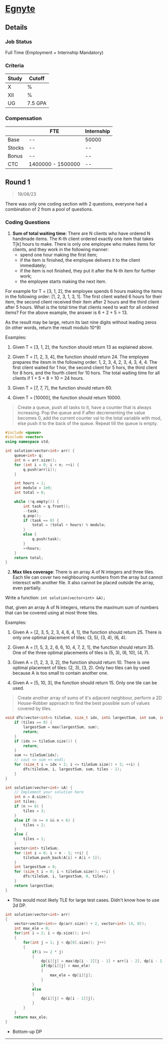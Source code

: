 # [Egnyte](https://www.egnyte.com/)

## Details

### Job Status

Full Time (Employment + Internship Mandatory)

### Criteria

|Study|Cutoff|
|-----|------|
|X|%|
|XII|%|
|UG|7.5 GPA|

[comment]: # (Any other details go under this. This is a comment)

### Compensation

||FTE|Internship|
|--|-----|------|
|Base|--|50000|
|Stocks|--|--|
|Bonus|--|--|
|CTC|1400000 - 1500000|--|

[comment]: # (Details about the rounds go under this comment.)

## Round 1

> 19/08/23

[comment]: # (Summary of the sections and experience below this comment.)
There was only one coding section with 2 questions, everyone had a combination of 2 from a pool of questions.

### Coding Questions

1. **Sum of total waiting time**: There are N clients who have ordered N handmade items. The K-th client ordered exactly one item that takes T[k] hours to make. There is only one employee who makes items for clients, and they work in the following manner:
    - spend one hour making the first item;
    - if the item is finished, the employee delivers it to the client immediately;
    - if the item is not finished, they put it after the N-th item for further work;
    - the employee starts making the next item.

For example for T = [3, 1, 2], the employee spends 6 hours making the items in the following order: [1, 2, 3, 1, 3, 1]. The first client waited 6 hours for their item, the second client received their item after 2 hours and the third client after 5 hours. What is the total time that clients need to wait for all ordered items? For the above example, the answer is 6 + 2 + 5 = 13.

As the result may be large, return its last nine digits without leading zeros (in other words, return the result modulo 10^9)

Examples:

1. Given T = [3, 1, 2], the function should return 13 as explained above.

2. Given T = [1, 2, 3, 4], the function should return 24. The employee prepares the itesm in the following order: 1, 2, 3, 4, 2, 3, 4, 3, 4, 4. The first client waited for 1 hor, the second client for 5 hors, the third client for 8 hors, and the fourth client for 10 hors. The total waiting time for all clients if 1 + 5 + 8 + 10 = 24 hours.

3. Given T = [7, 7, 7], the function should return 60.

4. Given T = [10000], the function should return 10000.

> Create a queue, push all tasks to it, have a counter that is always increasing. Pop the queue and if after decrementing the value becomes 0, add the current counter val to the total variable with mod, else push it to the back of the queue. Repeat till the queue is empty.

[comment]: # (Add any resources or links or code to this question under this comment.)

```cpp
#include <queue>
#include <vector>
using namespace std;

int solution(vector<int> arr) {
    queue<int> q;
    int n = arr.size();
    for (int i = 0; i < n; ++i) {
        q.push(arr[i]);
    }

    int hours = 1;
    int modulo = 1e9;
    int total = 0;

    while (!q.empty()) {
        int task = q.front();
        --task;
        q.pop();
        if (task == 0) {
            total = (total + hours) % modulo;
        }
        else {
            q.push(task);
        }
        ++hours;
    }
    return total;
}
```

2. **Max tiles coverage**: There is an array A of N integers and three tiles. Each tile can cover two neighbouring numbers from the array but cannot interesct with another file. It also cannot be placed outside the array, even partially.

Write a function:
    `int solution(vector<int> &A);`

that, given an array A of N integers, returns the maximum sum of numbers that can be covered using at most three tiles.

Examples:

1. Given A = [2, 3, 5, 2, 3, 4, 6, 4, 1], the function should return 25. There is only one optimal placement of tiles: (3, 5), (3, 4), (6, 4).

2. Given A = [1, 5, 3, 2, 6, 6, 10, 4, 7, 2, 1], the function should return 35. One of the three optimal placements of tiles is (5, 3), (6, 10), (4, 7).

3. Given A = [1, 2, 3, 3, 2], the function should return 10. There is one optimal placement of tiles: (2, 3), (3, 2). Only two tiles can by used because A is too small to contain another one.

4. Given A = [5, 10, 3], the function should return 15. Only one tile can be used.

> Create another array of sums of it's adjacent neighbour, perform a 2D House-Robber approach to find the best possible sum of values covered by tiles.

[comment]: # (Add any resources or links or code to this question under this comment.)

```cpp
void dfs(vector<int>& tileSum, size_t idx, int& largestSum, int sum, int tiles) {
    if (tiles == 0) {
        largestSum = max(largestSum, sum);
        return;
    }
    if (idx >= tileSum.size()) {
        return;
    }
    sum += tileSum[idx];
    // cout << sum << endl;
    for (size_t i = idx + 2; i <= tileSum.size() + 2; ++i) {
        dfs(tileSum, i, largestSum, sum, tiles - 1);
    }
}

int solution(vector<int> &A) {
    // Implement your solution here
    int n = A.size();
    int tiles;
    if (n >= 6) {
        tiles = 3;
    }
    else if (n >= 4 && n < 6) {
        tiles = 2;
    }
    else {
        tiles = 1;
    }
    vector<int> tileSum;
    for (int i = 0; i < n - 1; ++i) {
        tileSum.push_back(A[i] + A[i + 1]);
    }
    int largestSum = 0;
    for (size_t i = 0; i < tileSum.size(); ++i) {
        dfs(tileSum, i, largestSum, 0, tiles);
    }
    return largestSum;
}
```
- This would most likely TLE for large test cases. Didn't know how to use 2d DP.

```cpp
int solution(vector<int> arr)
{
    vector<vector<int>> dp(arr.size() + 2, vector<int> (4, 0));
    int max_ele = 0;
    for(int i = 2; i < dp.size(); i++)
    {
        for(int j = 1; j < dp[0].size(); j++)
        {
            if(i >= 2 * j)
            {
                dp[i][j] = max(dp[i - 2][j - 1] + arr[i - 2], dp[i - 1][j]);
                if(dp[i][j] > max_ele)
                {
                    max_ele = dp[i][j];
                }
            }
            else
            {
                dp[i][j] = dp[i - 1][j];
            }
        }
    }
    return max_ele;
}
```
- Bottom-up DP

---
